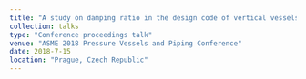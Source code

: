 ```yaml
---
title: "A study on damping ratio in the design code of vertical vessels supported by skirt"
collection: talks
type: "Conference proceedings talk"
venue: "ASME 2018 Pressure Vessels and Piping Conference"
date: 2018-7-15
location: "Prague, Czech Republic"
---
```

